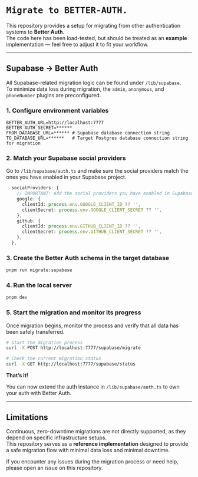 # `Migrate to BETTER-AUTH.`

This repository provides a setup for migrating from other authentication systems to **Better Auth**.  
The code here has been load-tested, but should be treated as an **example** implementation — feel free to adjust it to fit your workflow.

---

## Supabase -> Better Auth

All Supabase-related migration logic can be found under `/lib/supabase`.  
To minimize data loss during migration, the `admin`, `anonymous`, and `phoneNumber` plugins are preconfigured.

### 1. Configure environment variables

```dotenv
BETTER_AUTH_URL=http://localhost:7777
BETTER_AUTH_SECRET=******
FROM_DATABASE_URL=****** # Supabase database connection string
TO_DATABASE_URL=******   # Target Postgres database connection string for migration
```

### 2. Match your Supabase social providers

Go to `/lib/supabase/auth.ts` and make sure the social providers match the ones you have enabled in your Supabase project.

```ts
  socialProviders: {
    // IMPORTANT: Add the social providers you have enabled in Supabase below.
    google: {
      clientId: process.env.GOOGLE_CLIENT_ID ?? '',
      clientSecret: process.env.GOOGLE_CLIENT_SECRET ?? '',
    },
    github: {
      clientId: process.env.GITHUB_CLIENT_ID ?? '',
      clientSecret: process.env.GITHUB_CLIENT_SECRET ?? '',
    },
  },
```

### 3. Create the Better Auth schema in the target database

```bash
pnpm run migrate:supabase
```

### 4. Run the local server

```bash
pnpm dev
```

### 5. Start the migration and monitor its progress

Once migration begins, monitor the process and verify that all data has been safely transferred.

```bash
# Start the migration process
curl -X POST http://localhost:7777/supabase/migrate

# Check the current migration status
curl -X GET http://localhost:7777/supabase/status
```

**That’s it!**

You can now extend the auth instance in `/lib/supabase/auth.ts` to own your auth with Better Auth.

---

## Limitations

Continuous, zero-downtime migrations are not directly supported, as they depend on specific infrastructure setups.  
This repository serves as a **reference implementation** designed to provide a safe migration flow with minimal data loss and minimal downtime.

If you encounter any issues during the migration process or need help, please open an issue on this repository.

